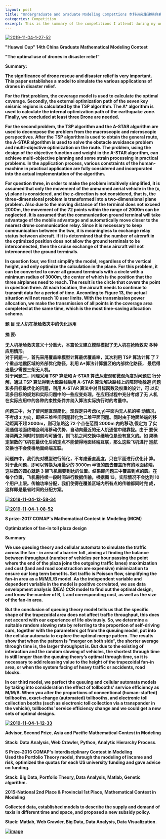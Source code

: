 ```yaml
---
layout: post
title: "Undergraduate and Graduate Modeling Compettions 本科研究生建模竞赛"
categories: Competition
excerpt: This is the summary of the competitions I attendt during my undergraduate and graduate degree.
---
```

<a href="https://ibb.co/2PTpCXM"><img src="https://i.ibb.co/gwxcfsW/2019-11-04-1-27-52.png" alt="2019-11-04-1-27-52" border="0"></a>

<b>"Huawei Cup" 14th China Graduate Mathematical Modeling Contest<b>

"The optimal use of drones in disaster relief"<br>

Summary:<br>

The significance of drone rescue and disaster relief is very important. This paper establishes a model to simulate the various applications of drones in disaster relief.<br>

For the first problem, the coverage model is used to calculate the optimal coverage. Secondly, the external optimization path of the seven key seismic regions is calculated by the TSP algorithm. The A* algorithm is used to calculate the internal optimization path of the earthquake zone. Finally, we concluded at least three Drone are needed. <br>

For the second problem, the TSP algorithm and the A-STAR algorithm are used to decompose the problem from the macroscopic and microscopic perspectives. After the TSP algorithm is used to obtain the general route, the A-STAR algorithm is used to solve the obstacle avoidance problem and multi-objective optimization on the route. The problem, using the design of the objective function and weight in the A-STAR algorithm, can achieve multi-objective planning and some strain processing in practical problems. In the application process, various constraints of the human-machine in practical application are fully considered and incorporated into the actual implementation of the algorithm. <br>

For question three, in order to make the problem intuitively simplified, it is assumed that only the movement of the unmanned aerial vehicle in the (x, y) plane is considered, and the z-direction is not considered, that is, the three-dimensional problem is transformed into a two-dimensional plane problem. Also due to the moving distance of the terminal does not exceed 2000m, the movement of the 72 points within the range of 2000m can be neglected. It is assumed that the communication ground terminal will take advantage of the mobile advantage and automatically move closer to the nearest drone communication relay. Since it is necessary to keep communication between the two, it is meaningless to exchange relay status between aircraft. If it is determined that the number of aircraft in the optimized position does not allow the ground terminals to be interconnected, then the cruise exchange of these aircraft will not interconnect the ground terminals.<br>

In question four, we first simplify the model, regardless of the vertical height, and only optimize the calculation in the plane. For this problem, it can be converted to cover all ground terminals with a circle with a minimum radius of 3000m, the center of which is the position that the three airplanes need to reach. The result is the circle that covers the point in question three. At each location, the aircraft needs to continue to transmit data for a period of time. According to Figure 13, the actual situation will not reach 10 user limits. With the transmission power allocation, we make the transmission of all points in the coverage area completed at the same time, which is the most time-saving allocation scheme.<br>

题 目 无人机在抢险救灾中的优化运用<br>

摘 要:<br>

无人机抢险救灾意义十分重大，本篇论文建立模型模拟了无人机在抢险救灾 多种应用情形。<br>
对于问题一，首先采用覆盖率模型计算最优覆盖率，其次利用 TSP 算法计算 了 7 个重点地震区域的外部优化路径，利用 A*算法计算震区的内部优化路径， 最后得出最少需要三架无人机。<br>
对于问题二，同理采用 TSP 算法和 A-STAR 算法从宏观和微观角度对问题进 行分解，通过 TSP 算法得到大致路线后用 A-STAR 算法解决路线上的障碍物躲避 问题和多目标最优化的问题，利用 A-STAR 算法中对目标函数及权重的设计，可 以实现多目标的规划和实际问题中的一些应变处理。在应用过程中充分考虑了无 人机在实际应用中的各种约束性条件并纳入算法实际执行时的考量中。 <br>

问题三中，为了使问题直观简化，现假定只考虑(x,y)平面内无人机的移 动情况，不考虑 z 方向，即把三维空间问题转化为二维平面问题。同时由于地面终端的移动距离不超 2000m，则可忽略这 72 个点在范围 2000m 内的移动,假定为 了实现通信地面终端会利用移动优势，自动向最近的无人机通信中继靠拢。由于 要保持两两之间时时刻刻均可通信，则飞机之间交换中继地位是没有意义的。如 果确定架数的飞机在最优化后的定点不能使得地面终端互联，那么这些飞机进行 巡航交换也不会使得地面终端互联。<br>

问题四中，我们先对模型进行简化，不考虑垂直高度，只在平面进行优化计 算。对于此问题，即可以转换为用最少的 3000m 半径的圆去覆盖所有的地面终端， 这些圆的圆心就是 3 架飞机需要到达的位置。结果即问题三中覆盖到点的圆。在每个位置，飞机需持续一段时间进行数据传输，根据图 13，实际情况不会达到 10 个用户上限。传输功率分配，我们使得在覆盖区域内所有点的传输都同时完 成，这样即是最省时间的分配方案。<br>

<a href="https://ibb.co/CJPnW7r"><img src="https://i.ibb.co/RhjC705/2019-11-04-12-58-34.png" alt="2019-11-04-12-58-34" border="0"></a>
<br>

<a href="https://ibb.co/0Z707tX"><img src="https://i.ibb.co/d6TNTgc/2019-11-04-1-08-52.png" alt="2019-11-04-1-08-52" border="0"></a>
<br>

S prize-2017 COMAP's Mathematical Contest in Modeling (MCM)<br>

Optimization of fan-in toll plaza design<br>

Summary<br>

We use queuing theory and cellular automata to simulate the traffic across the fan - in area of a barrier toll ,aiming at finding the balance between throughput (number of vehicles per hour passing the point where the end of the plaza joins the outgoing traffic lanes) maximization and cost (land and road construction are expensive) minimization to ensure our long term benefits. Set traffic is Poisson flow, simplifying the fan-in area as a M/M/L/B model. As the independent variable and dependent variable in the model is positive correlated, we use data envelopment analysis (DEA) CCR model to find out the optimal design, and know the number of B, L and corresponding cost, as well as the size of the fan-in area.<br>

But the conclusion of queuing theory model tells us that the specific shape of the trapezoidal area does not affect traffic throughput, this does not accord with our experience of life obviously. So, we determine a suitable random slowing rate by referring to the proportion of self-driving cars, together with the parameters got from the queuing model, put into the cellular automata to explore the optimal merge pattern. The results show that when the pattern is “merger on both side”, the shorter average through time is, the larger throughput is. But due to the existing of interaction and the random slowing of vehicles, the shortest through time is still longer than the queuing theory’s optimal through time, so it is necessary to add releasing value to the height of the trapezoidal fan-in area, or when the system facing of heavy traffic or accidents, road blocks.<br>

In our third model, we perfect the queuing and cellular automata models by taking into consideration the effect of tollbooths’ service efficiency as M/M/B. When you alter the proportions of conventional (human-staffed) tollbooths, exact-change (automated) tollbooths, and electronic toll collection booths (such as electronic toll collection via a transponder in the vehicle), tollbooths’ service efficiency change and we could get a new sets of optimal designs.<br>

<a href="https://ibb.co/4VNn4yB"><img src="https://i.ibb.co/gRgLt1s/2019-11-04-1-12-33.png" alt="2019-11-04-1-12-33" border="0"></a>
<br>

Advisor, Second Prize, Asia and Pacific Mathematical Contest in Modeling<br>

Stack: Data Analysis, Web Crawler, Python, Analytic Hierarchy Process.<br>

S Prize-2016 COMAP's Interdisciplinary Contest in Modeling<br>
Used the Portfolio Theory model, through the modeling of income and risk, optimized the quotas for each US university funding and gave advice on funding.<br>

Stack: Big Data, Portfolio Theory, Data Analysis, Matlab, Genetic algorithm.<br>

2015-National 2nd Place & Provincial 1st Place, Mathematical Contest in Modeling<br>

Collected data, established models to describe the supply and demand of taxis in different time and space, and proposed a new subsidy policy.<br>

Stack: Matlab, Web Crawler, Big Data, Data Analysis, Data Visualization.<br>

<a href="https://ibb.co/TgjKnFs"><img src="https://i.ibb.co/XC0ydvq/image.png" alt="image" border="0"></a>
